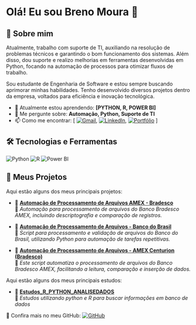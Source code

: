 
# Olá! Eu sou Breno Moura 👋
## 🚀 Sobre mim

Atualmente, trabalho com suporte de TI, auxiliando na resolução de problemas técnicos e garantindo o bom funcionamento dos sistemas. Além disso, dou suporte e realizo melhorias em ferramentas desenvolvidas em Python, focando na automação de processos para otimizar fluxos de trabalho.

Sou estudante de Engenharia de Software e estou sempre buscando aprimorar minhas habilidades. Tenho desenvolvido diversos projetos dentro da empresa, voltados para eficiência e inovação tecnológica.

- 🌱 Atualmente estou aprendendo: **[PYTHON, R, POWER BI]**
- 💬 Me pergunte sobre: **Automação, Python, Suporte de TI**
- 📫 Como me encontrar: [ [![Gmail](https://img.shields.io/badge/-Gmail-D14836?style=flat&logo=gmail&logoColor=white)](mailto:Breno5141moura@gmail.com), [![LinkedIn](https://img.shields.io/badge/-LinkedIn-blue?style=flat&logo=LinkedIn)](https://www.linkedin.com/in/br-moura), [![Portfólio](https://img.shields.io/badge/-Portfólio-000?style=flat&logo=vercel)](https://seu-portfolio.com)  ]

## 🛠️ Tecnologias e Ferramentas
![Python](https://img.shields.io/badge/-Python-3776AB?style=flat&logo=python&logoColor=white)
![R](https://img.shields.io/badge/-R-276DC3?style=flat&logo=r&logoColor=white)
![Power BI](https://img.shields.io/badge/-Power%20BI-F2C811?style=flat&logo=power-bi&logoColor=black)

## 📂 Meus Projetos

Aqui estão alguns dos meus principais projetos:

- 🔹 **[Automação de Processamento de Arquivos AMEX - Bradesco](https://github.com/Br-Moura/Automa-o_de_Processamento_de_Arquivos_AMEX_Bradesco)**  
  🔹 *Automação para processamento de arquivos do Banco Bradesco AMEX, incluindo descriptografia e comparação de registros.*

- 🔹 **[Automação de Processamento de Arquivos - Banco do Brasil](https://github.com/Br-Moura/Automa-o_de_Processamento_de_Arquivos_Banco_do_Brasil)**  
  🔹 *Script para processamento e validação de arquivos do Banco do Brasil, utilizando Python para automação de tarefas repetitivas.*

- 🔹 **[Automação de Processamento de Arquivos - AMEX Centurion (Bradesco)](https://github.com/Br-Moura/Automa-o-de-Processamento-deArquivos_AMEX_Centurion_-Bradesco-)**  
  🔹 *Este script automatiza o processamento de arquivos do Banco Bradesco AMEX, facilitando a leitura, comparação e inserção de dados.*
  
Aqui estão alguns dos meus principais estudos:

- 🔹 **[Estudos_R_PYTHON_ANALISEDADOS](https://github.com/Br-Moura/Estudos_R_PYTHON_ANALISEDADOS)**  
  🔹 *Estudos utilizando python e R para buscar informações em banco de dados*

📌 Confira mais no meu GitHub:  [![GitHub](https://img.shields.io/badge/-Meu%20GitHub-181717?style=flat&logo=github&logoColor=white)](https://github.com/Br-Moura?tab=repositories)
